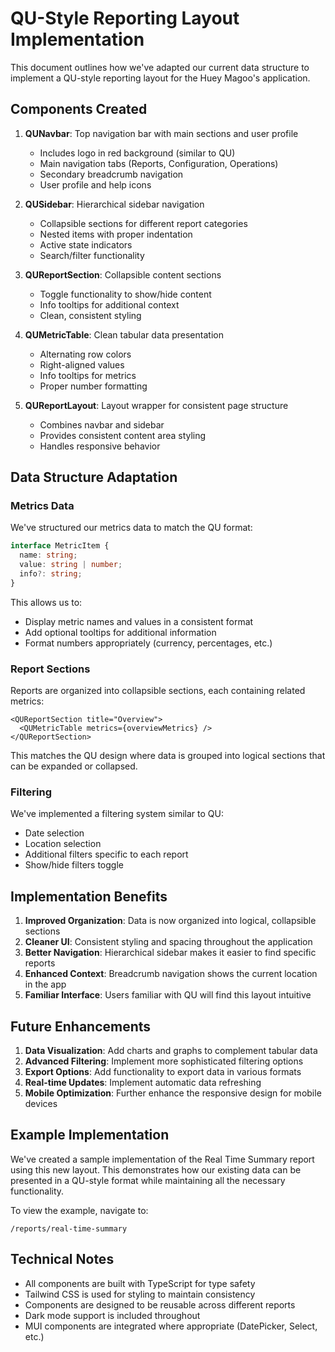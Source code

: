 # QU-Style Reporting Layout Implementation

This document outlines how we've adapted our current data structure to implement a QU-style reporting layout for the Huey Magoo's application.

## Components Created

1. **QUNavbar**: Top navigation bar with main sections and user profile
   - Includes logo in red background (similar to QU)
   - Main navigation tabs (Reports, Configuration, Operations)
   - Secondary breadcrumb navigation
   - User profile and help icons

2. **QUSidebar**: Hierarchical sidebar navigation
   - Collapsible sections for different report categories
   - Nested items with proper indentation
   - Active state indicators
   - Search/filter functionality

3. **QUReportSection**: Collapsible content sections
   - Toggle functionality to show/hide content
   - Info tooltips for additional context
   - Clean, consistent styling

4. **QUMetricTable**: Clean tabular data presentation
   - Alternating row colors
   - Right-aligned values
   - Info tooltips for metrics
   - Proper number formatting

5. **QUReportLayout**: Layout wrapper for consistent page structure
   - Combines navbar and sidebar
   - Provides consistent content area styling
   - Handles responsive behavior

## Data Structure Adaptation

### Metrics Data

We've structured our metrics data to match the QU format:

```typescript
interface MetricItem {
  name: string;
  value: string | number;
  info?: string;
}
```

This allows us to:
- Display metric names and values in a consistent format
- Add optional tooltips for additional information
- Format numbers appropriately (currency, percentages, etc.)

### Report Sections

Reports are organized into collapsible sections, each containing related metrics:

```tsx
<QUReportSection title="Overview">
  <QUMetricTable metrics={overviewMetrics} />
</QUReportSection>
```

This matches the QU design where data is grouped into logical sections that can be expanded or collapsed.

### Filtering

We've implemented a filtering system similar to QU:
- Date selection
- Location selection
- Additional filters specific to each report
- Show/hide filters toggle

## Implementation Benefits

1. **Improved Organization**: Data is now organized into logical, collapsible sections
2. **Cleaner UI**: Consistent styling and spacing throughout the application
3. **Better Navigation**: Hierarchical sidebar makes it easier to find specific reports
4. **Enhanced Context**: Breadcrumb navigation shows the current location in the app
5. **Familiar Interface**: Users familiar with QU will find this layout intuitive

## Future Enhancements

1. **Data Visualization**: Add charts and graphs to complement tabular data
2. **Advanced Filtering**: Implement more sophisticated filtering options
3. **Export Options**: Add functionality to export data in various formats
4. **Real-time Updates**: Implement automatic data refreshing
5. **Mobile Optimization**: Further enhance the responsive design for mobile devices

## Example Implementation

We've created a sample implementation of the Real Time Summary report using this new layout. This demonstrates how our existing data can be presented in a QU-style format while maintaining all the necessary functionality.

To view the example, navigate to:
```
/reports/real-time-summary
```

## Technical Notes

- All components are built with TypeScript for type safety
- Tailwind CSS is used for styling to maintain consistency
- Components are designed to be reusable across different reports
- Dark mode support is included throughout
- MUI components are integrated where appropriate (DatePicker, Select, etc.)